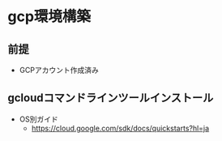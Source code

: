 # gcp環境構築

## 前提

*  GCPアカウント作成済み

## gcloudコマンドラインツールインストール

* OS別ガイド
  * https://cloud.google.com/sdk/docs/quickstarts?hl=ja